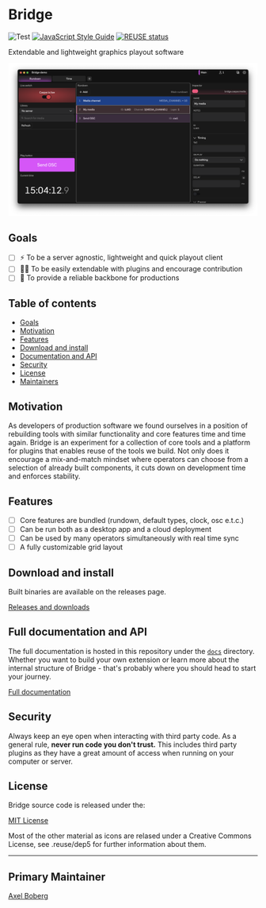 # Bridge  
![Test](https://github.com/svt/bridge/actions/workflows/.github/workflows/test.yml/badge.svg?branch=main)
[![JavaScript Style Guide](https://img.shields.io/badge/code_style-standard-brightgreen.svg)](https://standardjs.com)
[![REUSE status](https://api.reuse.software/badge/github.com/svt/bridge)](https://api.reuse.software/info/github.com/svt/bridge)  

Extendable and lightweight graphics playout software

![Screenshot](/media/screenshot.png)

## Goals

- [ ] ⚡️ To be a server agnostic, lightweight and quick playout client
- [ ] 🧑‍💻 To be easily extendable with plugins and encourage contribution 
- [ ] 💪 To provide a reliable backbone for productions

## Table of contents
- [Goals](#goals)
- [Motivation](#motivation)
- [Features](#features)
- [Download and install](#download-and-install)
- [Documentation and API](#full-documentation-and-api)
- [Security](#security)
- [License](#license)
- [Maintainers](#primary-maintainer)

## Motivation  

As developers of production software we found ourselves in a position of rebuilding tools with similar functionality and core features time and time again. Bridge is an experiment for a collection of core tools and a platform for plugins that enables reuse of the tools we build. Not only does it encourage a mix-and-match mindset where operators can choose from a selection of already built components, it cuts down on development time and enforces stability.

## Features

- [ ] Core features are bundled (rundown, default types, clock, osc e.t.c.)
- [ ] Can be run both as a desktop app and a cloud deployment
- [ ] Can be used by many operators simultaneously with real time sync
- [ ] A fully customizable grid layout

## Download and install  
Built binaries are available on the releases page.

[Releases and downloads](https://github.com/svt/bridge/releases)

## Full documentation and API

The full documentation is hosted in this repository under the [`docs`](/docs/README.md) directory. Whether you want to build your own extension or learn more about the internal structure of Bridge - that's probably where you should head to start your journey.

[Full documentation](/docs/README.md)

## Security  
Always keep an eye open when interacting with third party code. As a general rule, **never run code you don't trust.** This includes third party plugins as they have a great amount of access when running on your computer or server.

## License

Bridge source code is released under the:

[MIT License](LICENSE.md)

Most of the other material as icons are relased under a Creative Commons License, see .reuse/dep5 for further information about them.


----

## Primary Maintainer

[Axel Boberg](https://github.com/axelboberg)